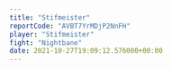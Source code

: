 ```yaml
---
title: "Stifmeister"
reportCode: "AVBT7YrMDjP2NnFH"
player: "Stifmeister"
fight: "Nightbane"
date: 2021-10-27T19:09:12.576000+00:00
---
```

